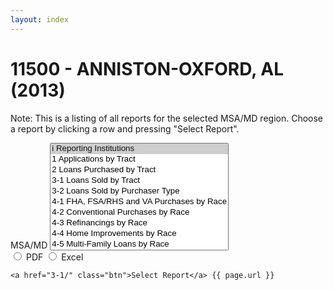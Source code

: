 ```yaml
---
layout: index
---
```


# 11500 - ANNISTON-OXFORD, AL (2013)

Note: This is a listing of all reports for the selected MSA/MD region. Choose a report by clicking a row and pressing "Select Report". 

<form class="block__bg">
	<label class="form-label-header" for="year">MSA/MD</label>
	<select size="10">
		<option selected="selected" value="i">i Reporting Institutions</option>
		<option value="1">1 Applications by Tract</option>
		<option value="2">2 Loans Purchased by Tract</option>
		<option value="3-1">3-1 Loans Sold by Tract</option>
		<option value="3-2">3-2 Loans Sold by Purchaser Type</option>
		<option value="4-1">4-1 FHA, FSA/RHS and VA Purchases by Race</option>
		<option value="4-2">4-2 Conventional Purchases by Race</option>
		<option value="4-3">4-3 Refinancings by Race</option>
		<option value="4-4">4-4 Home Improvements by Race</option>
		<option value="4-5">4-5 Multi-Family Loans by Race</option>
		<option value="4-6">4-6 Nonoccupant Loans by Race</option>
		<option value="4-7">4-7 Manufactured Homes By Race</option>
		<option value="5-1">5-1 FHA, FSA/RHS and VA by App Income</option>
		<option value="5-2">5-2 Conv Purchases by App Income</option>
		<option value="5-3">5-3 Refinancings by App Income</option>
		<option value="5-4">5-4 Home Improvements by App Income</option>
		<option value="5-6">5-6 Nonoccupant Loans by Income</option>
		<option value="5-7">5-7 Manufactured Homes By Income</option>
		<option value="7-1">7-1 FHA, FSA/RHS and VA by Tract Income</option>
		<option value="7-3">7-3 Refinancings by Tract Income</option>tion>
		<option value="7-2">7-2 Conv Purchases by Tract Income</option>
		<option value="7-4">7-4 Home Improvements by Tract Income</option>
		<option value="7-5">7-5 Multi-Family Loans by Tract Income</option>
		<option value="7-6">7-6 Nonoccupant Loans by Tract Income</option>
		<option value="7-7">7-7 Manufactured Homes By Tract Income</option>
		<option value="8-1">8-1 FHA, FSA/RHS and VA Purchase Denials</option>
		<option value="8-2">8-2 Conv Home-Purchase Denials</option>
		<option value="8-3">8-3 Refinancing Denials</option>
		<option value="8-4">8-4 Home Improvement Denials</option>
		<option value="8-6">8-6 Nonoccupant Loan Denials</option>
		<option value="8-7">8-7 Manufactured Home Denials</option>
		<option value="9">9 Loan by Med Age of Homes</option>
		<option value="11-1">11-1 FHA Home-Pur Pricing Info First</option>
		<option value="11-2">11-2 VA Home-Pur Pricing Info First</option>
		<option value="11-3">11-3 Conv Home-Pur Pricing Info First</option>
		<option value="11-4">11-4 Conv Home-Pur Pricing Info Junior</option>
		<option value="11-5">11-5 FHA Refi Pricing Info First</option>
		<option value="11-6">11-6 VA Refi Pricing Info First</option>
		<option value="11-7">11-7 Conv Refi Pricing Info First</option>
		<option value="11-8">11-8 Conv Refi Pricing Info Junior</option>
		<option value="11-9">11-9 Conv Home-Imp Pricing Info First</option>
		<option value="11-10">11-10 Conv Home-Imp Pricing Info Junior</option>
		<option value="12-1">12-1 Conv Manuf Home-Pur First</option>
		<option value="12-2">12-2 Conv Manuf Home-Pur Pricing Info First</option>
		<option value="A1">A1 Loan Sale by Loan Type 1 to 4 Families</option>
		<option value="A2">A2 Loan Sale by Loan Type Manufactured</option>
		<option value="A3">A3 Loan Sale by Loan Type Multifamily</option>
		<option value="A4">A4 Preapproval Conv Home-Pur First</option>
		<option value="B">B Conv Price Info by Incidence and Level</option>
	</select>
	<br />
    <label><input name="type" type="radio" value="PDF" /> PDF</label>
    <label><input name="type" type="radio" value="Excel" /> Excel</label>
	
	<a href="3-1/" class="btn">Select Report</a> {{ page.url }}
</form>